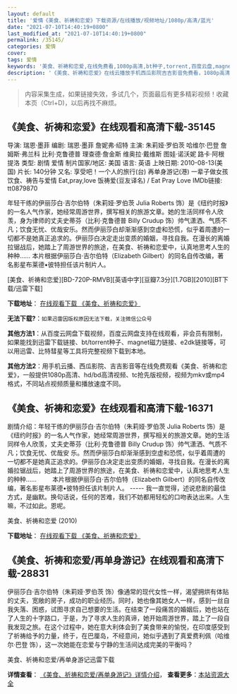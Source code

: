 ```yaml
---
layout: default
title: '爱情《美食、祈祷和恋爱》下载资源/在线播放/视频地址/1080p/高清/蓝光'
date: "2021-07-10T14:40:19+0800"
last_modified_at: "2021-07-10T14:40:19+0800"
permalink: /35145/
categories: 爱情
cover:
tags: 爱情
keywords: '美食、祈祷和恋爱,在线免费看,1080p高清,bt种子,torrent,百度云盘,magnet,磁力链,迅雷下载资源'
description: '《美食、祈祷和恋爱》在线云播放手机西瓜影院吉吉影音免费看，1080p高清bd/hd未删减完整版和tc抢先枪版，mkv/mp4格式，附带bt/torrent种子、magnet/磁力链、百度云盘、网盘资源迅雷下载链接'
---
```


>内容采集生成，如果链接失效，多试几个，页面最后有更多精彩视频！收藏本页（Ctrl+D)，以后再找不麻烦。


## 《美食、祈祷和恋爱》在线观看和高清下载-35145

导演: 瑞恩·墨菲 编剧: 瑞恩·墨菲 詹妮弗·绍特 主演: 朱莉娅·罗伯茨 哈维尔·巴登 詹姆斯·弗兰科 比利·克鲁德普 理查德·詹金斯 维奥拉·戴维斯 图娃·诺沃妮 路卡·阿根提洛 类型: 剧情 爱情 制片国家/地区: 美国 语言: 英语 上映日期: 2010-08-13(美国) 片长: 140分钟 又名: 享受吧！一个人的旅行(台) 再单身游记(港) 一辈子做女孩 饮食、祷告与爱情 Eat,pray,love 饭祷爱(豆友译名) / Eat Pray Love IMDb链接: tt0879870

年轻干练的伊丽莎白·吉尔伯特（朱莉娅·罗伯茨 Julia Roberts 饰）是《纽约时报》的一名人气作家，她经常周游世界，撰写相关的旅游文章。她的生活同样令人欣羡，身为律师的丈夫史蒂芬（比利·克鲁德普 Billy Crudup 饰）帅气潇洒、气质不凡；饮食无忧、优哉安乐。然而伊丽莎白却渐渐感到空虚和恐慌，似乎着周遭的一切都不是她真正追求的。伊丽莎白决定走出变质的婚姻，寻找自我。在漫长的离婚拉锯战后，她踏上了周游世界的旅途，在美食、祈祷和恋爱中，认真地思考人生的种种…… 本片根据伊丽莎白·吉尔伯特（Elizabeth Gilbert）的同名自传改编，著名影星布莱德•彼特担任该片制片人。


[美食、祈祷和恋爱][BD-720P-RMVB][英语中字][豆瓣7.3分][1.7GB][2010][BT下载/迅雷下载]

**下载地址**： [在线观看下载 《美食、祈祷和恋爱》](https://www.btdx8.com/torrent/eat_pray_love_2010.html) 


**无法下载?**：`如果迅雷因版权原因无法下载，关注微信公众号 `

**其他方法1**：从百度云网盘下载视频，百度云网盘支持在线观看，非会员有限制，如果能找到迅雷下载链接、bt/torrent种子、magnet磁力链接、e2dk链接等，可以用迅雷、比特彗星等工具将完整视频下载到本地。

**其他方法2**：用手机云播、西瓜影院、吉吉影音等在线免费观看《美食、祈祷和恋爱》，一般提供1080p高清、hd/bd高清视频、tc抢先版视频，视频为mkv或mp4格式，不同站点视频质量和播放速度不同。


## 《美食、祈祷和恋爱》在线观看和高清下载-16371

剧情介绍：年轻干练的伊丽莎白·吉尔伯特（朱莉娅·罗伯茨 Julia Roberts 饰）是《纽约时报》的一名人气作家，她经常周游世界，撰写相关的旅游文章。她的生活同样令人欣羡，丈夫史蒂芬（比利·克鲁德普 Billy Crudup 饰）帅气潇洒、气质不凡；饮食无忧、优哉安 乐。然而伊丽莎白却渐渐感到空虚和恐慌，似乎着周遭的一切都不是她真正追求的。伊丽莎白决定走出变质的婚姻，寻找自我。在漫长的离婚拉锯战后，她踏上了周游世界的旅途，在美食、祈祷和恋爱中，认真地思考人生的种种……  　　本片根据伊丽莎白·吉尔伯特（Elizabeth Gilbert）的同名自传改编，著名影星布莱德•彼特担任该片制片人。 ----- 我一直觉得，述说悲剧的最佳方式，是幽默。换句话说，任何的苦难，我们不妨都用轻松的口吻表达出来。人生嘛，不过如此。恩呢。


美食、祈祷和恋爱 (2010)

**下载地址**： [在线观看下载 《美食、祈祷和恋爱》](https://www.btbtdy.me/btdy/dy4088.html) 


## 《美食、祈祷和恋爱/再单身游记》在线观看和高清下载-28831

伊丽莎白·吉尔伯特（朱莉娅·罗伯茨 饰）像通常的现代女性一样，渴望拥烘有体贴的丈夫，宽敞的房子，成功的职业经历。同时，她也像其她女人一样，感到一丝自我失落、困惑，试图寻求自己想要的生活。在结束了一段痛苦的婚姻后，她也站在了人生的十字路口，于是，为了寻求人生的真谛，她开始周游世界，踏上了一段自我发现之旅。在这个过程中，她在意大利体会到了美食带来的愉悦，在印度感受到了祈祷给予的力量，终于，在巴厘岛，不经意间，她似乎遇到了真爱费利佩（哈维尔·巴登 饰），这一次她能在恋爱与宁静的生活间达成完美的平衡吗？


美食、祈祷和恋爱/再单身游记迅雷下载

**详情查看**： [《美食、祈祷和恋爱/再单身游记》详情介绍](/movie/28831/)， **查看更多**：[本站资源大全](/movie/t/all/)

